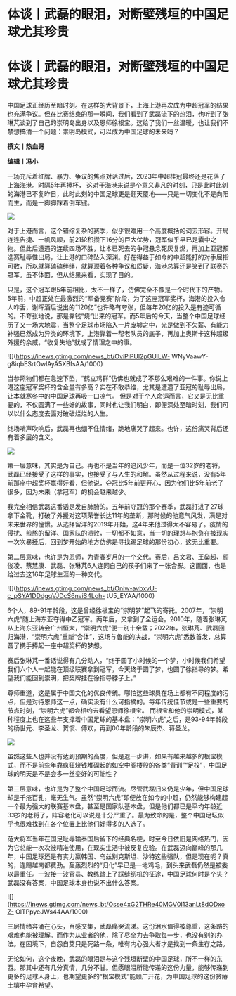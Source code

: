 # 体谈丨武磊的眼泪，对断壁残垣的中国足球尤其珍贵

# 体谈丨武磊的眼泪，对断壁残垣的中国足球尤其珍贵

中国足球正经历至暗时刻。在这样的大背景下，上海上港再次成为中超冠军的结果也充满争议。但在比赛结束的那一瞬间，我们看到了武磊流下的热泪，也听到了张琳芃谈到了自己的崇明岛出身以及恩师徐根宝。这给了我们一丝温暖，也让我们不禁想搞清一个问题：崇明岛模式，可以成为中国足球的未来吗？

**撰文丨热血哥**

**编辑丨冯小**

一场充斥着红牌、暴力、争议的焦点对话过后，2023年中超桂冠最终还是花落了上海海港。时隔5年再捧杯，
这对于海港来说是个意义非凡的时刻，只是此时此刻的海港已不复昨日，此时此刻的中国足球更是翻天覆地——只是一切变化不是向阳而生，而是一脚脚踩着倒车键。

![](https://inews.gtimg.com/news_bt/O03l699y93t13CaTXOorQsgwm26ODEriYPCIskbr6gl4kAA/1000)

对于上港而言，这个错综复杂的赛季，似乎很难用一个高度概括的词去形容。开局连连告捷、一帆风顺，前21轮积攒下16分的巨大优势，冠军似乎早已是囊中之物。但此后遭遇的连续四场不胜，让本已死去的争冠悬念死灰复燃，再加上亚冠预选赛耻辱性出局，让上港的口碑坠入深渊。好在得益于如今的中超能打的对手屈指可数，所以就算磕磕绊绊，就算顶着各种争议和质疑，海港总算还是笑到了联赛的冠军。虽不体面，但从结果来看，实现了目的。

只是，这个冠军跟5年前相比，太不一样了，仿佛完全不像是一个时代下的产物。5年前，中超正处在最激烈的“军备竞赛”阶段，为了这座冠军奖杯，海港的投入令人咋舌，谢晖酒后说出的“120亿”也许略有夸张，但每年20亿的投入是有迹可循的。不夸张地说，那是靠钱“烧”出来的冠军。而5年后的今天，当整个中国足球经历了又一场大地震，当整个足球市场陷入一片废墟之中，光是做到不欠薪、有能力补强已然成为异类的环境下，上港靠着一帮老队员的底子，再加上奥斯卡这种超级外援的余威，“收复失地”就成了情理之中的事。

![](https://inews.gtimg.com/news_bt/OviPiPUl2pGUlLW-
WNyVaawY-g8iqbESrtOwlAyA5XBfsAA/1000)

当参照物们都在急速下坠，“鹤立鸡群”仿佛也就成了不那么艰难的一件事。你说上港这座冠军奖杯的含金量有多高？实在不敢恭维，尤其是遭遇了亚冠的耻辱出局，让本就寒冬中的中国足球再吸一口凉气。
但是对于个人命运而言，它又是无比重要的，不仅圆满了一些好的故事，同时也让我们明白，即便深处至暗时刻，我们可以以什么态度去面对破破烂烂的人生。

终场哨声吹响后，武磊再也绷不住情绪，跪地痛哭了起来。也许，这份痛哭背后还有着多层的含义。

![](https://inews.gtimg.com/news_bt/OFxNzhc55kSGlGvpZAWTqUjzh8evTC6MD8UG3nLS9WLqIAA/1000)

第一层意味，其实是为自己。再也不是当年的追风少年，而是一位32岁的老将，武磊已经接受了这样的事实，也接受了与人生的和解。虽然从过程来说，没有5年前那座中超奖杯赢得好看，但他说，夺冠比5年前更开心，因为他们比5年前老了很多，因为未来（拿冠军）的机会越来越少。

我完全相信武磊这番话是发自肺腑的。五年前夺冠的那个赛季，武磊打进了27球拿下金靴，打破了外援对这项荣誉长达11年的垄断，那时候的他意气风发，满是对未来世界的憧憬。从选择留洋的2019年开始，这4年来他过得太不容易了。疫情的侵扰、煎熬的留洋、国家队的溃败，一切都不如意，当一切的理想与抱负在被现实一次次暴捶后，回到梦开始的地方仿佛是寻找踢足球的那份初心，这无比重要。

第二层意味，也许是为恩师，为青春岁月的一个交代。赛后，吕文君、王燊超、颜俊凌、蔡慧康、武磊、张琳芃6人连同自己的孩子们来了一张合影。这画面，也是给过去这16年足球生涯的一种交代。

![](https://inews.gtimg.com/news_bt/Oniw-avbxvU-c_pSYA1DDdgqVJDcS6nviS4Loh-
tU5_EYAA/1000)

6个人，89-91年龄段，这是曾经徐根宝的“崇明梦”起飞的寄托。2007年，“崇明六虎”随上海东亚夺得中乙冠军。两年后，又拿到了全运会。2010年，随着张琳芃从上海东亚转会广州恒大，“崇明六虎”便一别十余载；2022年，张琳芃、武磊回归海港，“崇明六虎”重新“合体”，这场与鲁能的决战，“崇明六虎”悉数首发，总算圆了携手捧起一座中超奖杯的梦想。

赛后张琳芃一番话说得有几分动人，“终于圆了小时候的一个梦，小时候我们希望我们六个人一起能在顶级联赛拿到冠军，今天终于圆了梦，也圆了徐指导的梦。希望我们能回到崇明，把奖牌挂在徐指导脖子上。”

尊师重道，这是属于中国文化的优良传统。哪怕这些球员在场上都有不同程度的污点，但是对待恩师这一点，确实没有什么可指摘的。每年传统佳节或是一些重要的节点时刻，“崇明六虎”都会相约去看望恩师徐根宝。
而根宝和他的崇明模式，某种程度上也在这些年支撑着中国足球的基本盘：“崇明六虎”之后，是93-94年龄段的杨世元、李圣龙、贺惯、傅欢，再到00年龄段的朱辰杰、蒋圣龙。

![](https://inews.gtimg.com/news_bt/O_vebKJxLmEEUPQdemWNlScjeXOnoJM9ZnNhjzpQ8gRR4AA/1000)

虽然这些人也并没有达到预期的高度，但是退一步讲，如果有越来越多的根宝模式，而不是前些年靠疯狂烧钱堆砌起的如空中阁楼般的各类“青训”“足校”，中国足球的明天是不是会多一丝变好的可能性？

第三层意味，也许是为了整个中国足球而流。尽管武磊归来仍是少年，但中国足球却是千疮百孔，毫无生气。虽然“崇明六虎”即便放在如今的中超，仍然能够构建起一个最为强大的联赛基本盘，甚至是国家队基本盘，但是他们都已是平均年龄近33岁的老将了，阵容老化可以说是十分严重了。最为致命的是，整个中国足坛似乎也很难找到在各个位置上比他们好得多的人选了。

范大将军当年在国足耻辱输泰国后留下的经典名梗，时至今日依旧是网络热门，因为它总能一次次被精准使用，在现实生活中被反复应验。在武磊迈向巅峰的那几年，中国足球还是有实力赢韩国、乌兹别克斯坦、沙特这些强队，但是现在呢？真的，连踢越南都费劲。轰轰烈烈的“归化”早已是一地鸡毛，到头来武磊仍然是被委以最重任。一波接一波官员、教练踏上了踩缝纫机的征途，中国足球何时是个头？武磊没有答案，中国足球本身也说不出什么答案。

![](https://inews.gtimg.com/news_bt/Osse4xG2THRe40MGV0I13anLt8dODxoZ-
OlTPpyeJWs44AA/1000)

三层情绪奔涌在心头，百感交集，武磊痛哭流涕。这份泪水值得被尊重，这条路的艰难也能被理解。而作为从业者的他，除了尽全力去争取每一步，也没有别的办法。在困境下，自怨自艾只是死路一条，唯有内心强大者才是找到一条生存之路。

无论如何，这个夜晚，武磊的眼泪是与这个残垣断壁的中国足球，所不一样的东西。那其中还有几分真情，几分不甘。但愿眼泪所能传递的这份力量，能够传递到更多的足球人身上，也期望更多的“根宝模式”能顾广开花，为中国足球的这份贫瘠土壤中孕育希望。

